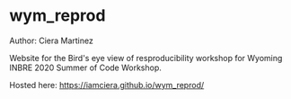 # wym_reprod

Author: Ciera Martinez

Website for the Bird's eye view of resproducibility workshop for Wyoming INBRE 2020 Summer of Code Workshop.

Hosted here: https://iamciera.github.io/wym_reprod/
